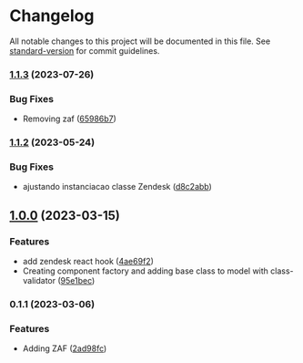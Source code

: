 # Changelog

All notable changes to this project will be documented in this file. See [standard-version](https://github.com/conventional-changelog/standard-version) for commit guidelines.

### [1.1.3](https://github.com/Coaktion/zendesk-clients-react/compare/v1.1.2...v1.1.3) (2023-07-26)


### Bug Fixes

* Removing  zaf ([65986b7](https://github.com/Coaktion/zendesk-clients-react/commit/65986b7ccd0c7cc2acb81336085e06950d2a4a68))

### [1.1.2](https://github.com/Coaktion/zendesk-clients-react/compare/v1.1.1...v1.1.2) (2023-05-24)


### Bug Fixes

* ajustando instanciacao classe Zendesk ([d8c2abb](https://github.com/Coaktion/zendesk-clients-react/commit/d8c2abb5e49638cc171ecea1c946c4c2a5910919))

## [1.0.0](https://github.com/Coaktion/zendesk-clients-react/compare/v0.1.1...v1.0.0) (2023-03-15)

### Features

- add zendesk react hook ([4ae69f2](https://github.com/Coaktion/zendesk-clients-react/commit/4ae69f2ea149f4d5fc83408aa10e51c3df52ea8b))
- Creating component factory and adding base class to model with class-validator ([95e1bec](https://github.com/Coaktion/zendesk-clients-react/commit/95e1becf4abbf0b866db8088037448a3c27892f6))

### 0.1.1 (2023-03-06)

### Features

- Adding ZAF ([2ad98fc](https://github.com/Coaktion/zendesk-clients-react/commit/2ad98fc820b5af741b5801a74e38214783239be5))
